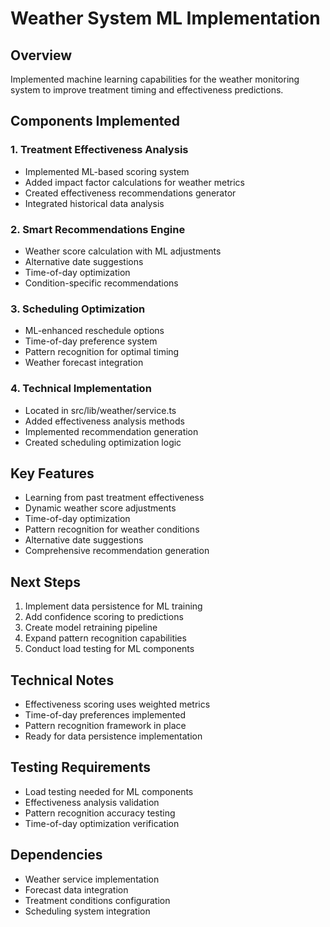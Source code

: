 # Weather System ML Implementation

## Overview
Implemented machine learning capabilities for the weather monitoring system to improve treatment timing and effectiveness predictions.

## Components Implemented

### 1. Treatment Effectiveness Analysis
- Implemented ML-based scoring system
- Added impact factor calculations for weather metrics
- Created effectiveness recommendations generator
- Integrated historical data analysis

### 2. Smart Recommendations Engine
- Weather score calculation with ML adjustments
- Alternative date suggestions
- Time-of-day optimization
- Condition-specific recommendations

### 3. Scheduling Optimization
- ML-enhanced reschedule options
- Time-of-day preference system
- Pattern recognition for optimal timing
- Weather forecast integration

### 4. Technical Implementation
- Located in src/lib/weather/service.ts
- Added effectiveness analysis methods
- Implemented recommendation generation
- Created scheduling optimization logic

## Key Features
- Learning from past treatment effectiveness
- Dynamic weather score adjustments
- Time-of-day optimization
- Pattern recognition for weather conditions
- Alternative date suggestions
- Comprehensive recommendation generation

## Next Steps
1. Implement data persistence for ML training
2. Add confidence scoring to predictions
3. Create model retraining pipeline
4. Expand pattern recognition capabilities
5. Conduct load testing for ML components

## Technical Notes
- Effectiveness scoring uses weighted metrics
- Time-of-day preferences implemented
- Pattern recognition framework in place
- Ready for data persistence implementation

## Testing Requirements
- Load testing needed for ML components
- Effectiveness analysis validation
- Pattern recognition accuracy testing
- Time-of-day optimization verification

## Dependencies
- Weather service implementation
- Forecast data integration
- Treatment conditions configuration
- Scheduling system integration